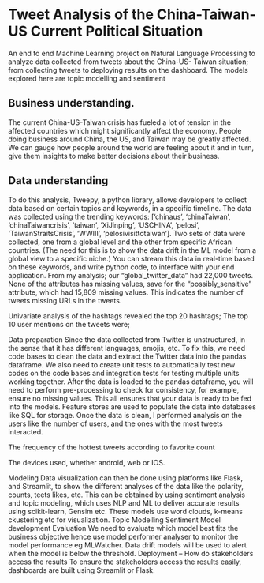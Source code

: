 # Tweet Analysis of the China-Taiwan-US Current Political Situation
An end to end Machine Learning project on Natural Language Processing to analyze data collected from tweets about the China-US- Taiwan situation; from collecting tweets to deploying results on the dashboard. The models explored here are topic modelling and sentiment 
 
## Business understanding.

The current China-US-Taiwan crisis has fueled a lot of tension in the affected countries which might significantly affect the economy. People doing business around China, the US, and Taiwan may be greatly affected. We can gauge how people around the world are feeling about it and in turn, give them insights to make better decisions about their business.

## Data understanding 
To do this analysis, Tweepy, a python library, allows developers to collect data based on certain topics and keywords, in a specific timeline. The data  was collected using the trending keywords: [‘chinaus’, ‘chinaTaiwan’,  ‘chinaTaiwancrisis’, ‘taiwan’, ‘XiJinping’, ‘USCHINA’, ‘pelosi’, ‘TaiwanStraitsCrisis’, ‘WWIII’,  ‘pelosivisittotaiwan’]. Two sets of data were collected, one from a global level and the other from specific African countries. (The need for this is to show the data drift in the ML model from a global view to a specific niche.) You can stream this data in real-time based on these keywords, and write python code, to interface with your end application.
From my analysis; 
our “global_twitter_data” had 22,000 tweets. None of the attributes has missing values, save for the “possibly_sensitive” attribute, which had 15,809 missing values. This indicates the number of tweets missing URLs in the tweets. 
 
 
 
Univariate analysis of the hashtags revealed the top 20 hashtags;
The top 10 user mentions on the tweets were;

          
Data preparation
Since the data collected from Twitter is unstructured, in the sense that it has different languages, emojis, etc. To fix this, we need code bases to clean the data and extract the Twitter data into the pandas dataframe. We also need to create unit tests to automatically test new codes on the code bases and integration tests for testing multiple units working together. After the data is loaded to the pandas dataframe, you will need to perform pre-processing to check for consistency, for example, ensure no missing values. This all ensures that your data is ready to be fed into the models. Feature stores are used to populate the data into databases like SQL for storage. 
Once the data is clean, 
 I performed analysis on the users like the number of users, and the ones with the most tweets interacted.

The frequency of the hottest tweets according to favorite count 

The devices used, whether android, web or IOS.

Modeling
Data visualization can then be done using platforms like Flask, and Streamlit, to show the different analyses of the data like the polarity, counts, teets likes, etc. This can be obtained by using sentiment analysis and topic modeling, which uses NLP and ML to deliver accurate results using scikit-learn, Gensim etc. These models use word clouds, k-means ckustering etc for visualization.
Topic Modelling
Sentiment
Model development
Evaluation
We need to evaluate which model best fits the business objective hence use model performer analyser to monitor the model performance eg MLWatcher. Data drift models will be used to alert when the model is below the threshold.
Deployment – How do stakeholders access the results
To ensure the stakeholders access the results easily, dashboards are built using Streamlit or Flask. 
